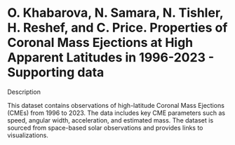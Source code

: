 # O. Khabarova, N. Samara, N. Tishler, H. Reshef, and C. Price. Properties of Coronal Mass Ejections at High Apparent Latitudes in 1996-2023 - Supporting data

Description

This dataset contains observations of high-latitude Coronal Mass Ejections (CMEs) from 1996 to 2023. The data includes key CME parameters such as speed, angular width, acceleration, and estimated mass. The dataset is sourced from space-based solar observations and provides links to visualizations.
